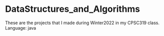 # DataStructures_and_Algorithms
These are the projects that I made during Winter2022 in my CPSC319 class.
Language: java
